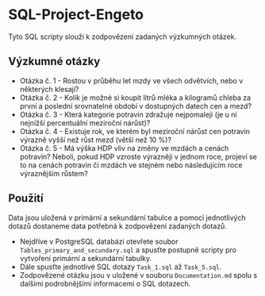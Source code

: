 # SQL-Project-Engeto

Tyto SQL scripty slouží k zodpovězení zadaných výzkumných otázek.

## Výzkumné otázky
 * Otázka č. 1 - Rostou v průběhu let mzdy ve všech odvětvích, nebo v některých klesají?
 * Otázka č. 2 - Kolik je možné si koupit litrů mléka a kilogramů chleba za první a poslední srovnatelné období v dostupných datech cen a mezd?
 * Otázka č. 3 - Která kategorie potravin zdražuje nejpomaleji (je u ní nejnižší percentuální meziroční nárůst)?
 * Otázka č. 4 - Existuje rok, ve kterém byl meziroční nárůst cen potravin výrazně vyšší než růst mezd (větší než 10 %)?
 * Otázka č. 5 - Má výška HDP vliv na změny ve mzdách a cenách potravin? Neboli, pokud HDP vzroste výrazněji v jednom roce, projeví se to na cenách potravin či mzdách ve stejném nebo následujícím roce výraznějším růstem?

 ## Použití

Data jsou uložená v primární a sekundární tabulce a pomocí jednotlivých dotazů dostaneme data potřebná k zodpovězení zadaných dotazů.
 
 * Nejdříve v PostgreSQL databázi otevřete soubor `Tables_primary_and_secundary.sql` a spusťte postupně scripty pro vytvoření primární a sekundární tabulky.
 * Dále spusťte jednotlivé SQL dotazy `Task_1.sql` až `Task_5.sql`.
 * Zodpovězené otázku jsou v uložené v souboru `Documentation.md` spolu s dalšími podrobnějšími informacemi o SQL dotazech.

